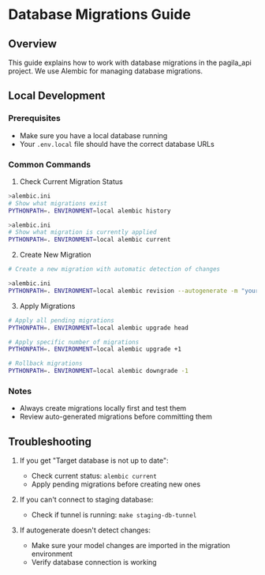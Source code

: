 # Database Migrations Guide

## Overview

This guide explains how to work with database migrations in the pagila_api project. We use Alembic for managing database migrations.

## Local Development

### Prerequisites

- Make sure you have a local database running
- Your `.env.local` file should have the correct database URLs

### Common Commands

1. Check Current Migration Status

```bash
>alembic.ini
# Show what migrations exist
PYTHONPATH=. ENVIRONMENT=local alembic history

>alembic.ini
# Show what migration is currently applied
PYTHONPATH=. ENVIRONMENT=local alembic current
```

2. Create New Migration

```bash
# Create a new migration with automatic detection of changes

>alembic.ini
PYTHONPATH=. ENVIRONMENT=local alembic revision --autogenerate -m "your_migration_description"
```

3. Apply Migrations

```bash
# Apply all pending migrations
PYTHONPATH=. ENVIRONMENT=local alembic upgrade head

# Apply specific number of migrations
PYTHONPATH=. ENVIRONMENT=local alembic upgrade +1

# Rollback migrations
PYTHONPATH=. ENVIRONMENT=local alembic downgrade -1
```

### Notes

- Always create migrations locally first and test them
- Review auto-generated migrations before committing them

## Troubleshooting

1. If you get "Target database is not up to date":

   - Check current status: `alembic current`
   - Apply pending migrations before creating new ones

2. If you can't connect to staging database:

   - Check if tunnel is running: `make staging-db-tunnel`

3. If autogenerate doesn't detect changes:
   - Make sure your model changes are imported in the migration environment
   - Verify database connection is working
